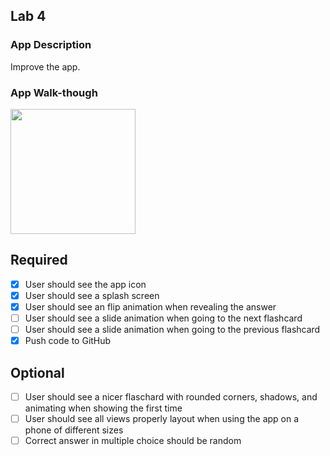 
## Lab 4

### App Description
Improve the app.

### App Walk-though
<img src="http://g.recordit.co/BaE44I3mVA.gif" width=200><br>

## Required
- [x] User should see the app icon 
- [x] User should see a splash screen
- [x] User should see an flip animation when revealing the answer
- [ ] User should see a slide animation when going to the next flashcard
- [ ] User should see a slide animation when going to the previous flashcard
- [x] Push code to GitHub
## Optional
- [ ] User should see a nicer flaschard with rounded corners, shadows, and animating when showing the first time
- [ ] User should see all views properly layout when using the app on a phone of different sizes
- [ ] Correct answer in multiple choice should be random
